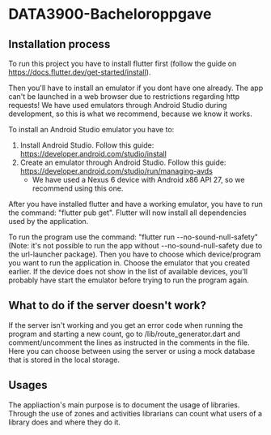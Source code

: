 # DATA3900-Bacheloroppgave

## Installation process

To run this project you have to install flutter first (follow the guide on https://docs.flutter.dev/get-started/install).

Then you'll have to install an emulator if you dont have one already. The app can't be launched in a web browser due to restrictions regarding http requests! We have used emulators through Android Studio during development, so this is what we recommend, because we know it works. 

To install an Android Studio emulator you have to: 
1. Install Android Studio. Follow this guide: https://developer.android.com/studio/install
2. Create an emulator through Android Studio. Follow this guide: https://developer.android.com/studio/run/managing-avds
   - We have used a Nexus 6 device with Android x86 API 27, so we recommend using this one.

After you have installed flutter and have a working emulator, you have to run the command: "flutter pub get". Flutter will now install all dependencies used by the application.

To run the program use the command: "flutter run --no-sound-null-safety" (Note: it's not possible to run the app without --no-sound-null-safety due to the url-launcher package). Then you have to choose which device/program you want to run the application in. Choose the emulator that you created earlier. If the device does not show in the list of available devices, you'll probably have start the emulator before trying to run the program again.

## What to do if the server doesn't work?

If the server isn't working and you get an error code when running the program and starting a new count, go to /lib/route_generator.dart and comment/uncomment the lines as instructed in the comments in the file. Here you can choose between using the server or using a mock database that is stored in the local storage.

## Usages

The appliaction's main purpose is to document the usage of libraries. Through the use of zones and activities librarians can count what users of a library does and where they do it.
